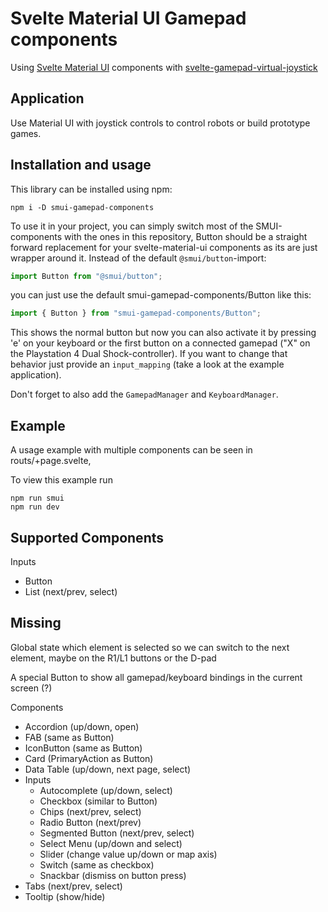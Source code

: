 # Svelte Material UI Gamepad components 
Using [Svelte Material UI](https://sveltematerialui.com/) components with [svelte-gamepad-virtual-joystick](https://github.com/brean/svelte-gamepad-virtual-joystick)

## Application
Use Material UI with joystick controls to control robots or build prototype games.

## Installation and usage
This library can be installed using npm:
```
npm i -D smui-gamepad-components
```

To use it in your project, you can simply switch most of the SMUI-components with the ones in this repository, Button should be a straight forward replacement for your svelte-material-ui components as its are just wrapper around it.
Instead of the default `@smui/button`-import:
```typescript
import Button from "@smui/button";
```
you can just use the default smui-gamepad-components/Button like this:
```typescript
import { Button } from "smui-gamepad-components/Button";
```

This shows the normal button but now you can also activate it by pressing 'e' on your keyboard or the first button on a connected gamepad ("X" on the Playstation 4 Dual Shock-controller).
If you want to change that behavior just provide an `input_mapping` (take a look at the example application).

Don't forget to also add the `GamepadManager` and `KeyboardManager`.

## Example
A usage example with multiple components can be seen in routs/+page.svelte,

To view this example run
```
npm run smui
npm run dev
```

## Supported Components
Inputs
 - Button
 - List (next/prev, select)

## Missing
Global state which element is selected so we can switch to the next element, 
maybe on the R1/L1 buttons or the D-pad

A special Button to show all gamepad/keyboard bindings in the current screen (?)

Components
 - Accordion (up/down, open)
 - FAB (same as Button)
 - IconButton (same as Button)
 - Card (PrimaryAction as Button)
 - Data Table (up/down, next page, select)
 - Inputs
   - Autocomplete (up/down, select)
   - Checkbox (similar to Button)
   - Chips (next/prev, select)
   - Radio Button (next/prev)
   - Segmented Button (next/prev, select)
   - Select Menu (up/down and select)
   - Slider (change value up/down or map axis)
   - Switch (same as checkbox)
   - Snackbar (dismiss on button press)
 - Tabs (next/prev, select)
 - Tooltip (show/hide)
 
 

 

